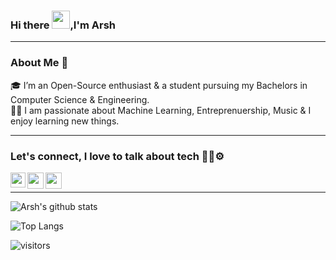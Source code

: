 ### Hi there  <img src="https://github.com/TheDudeThatCode/TheDudeThatCode/blob/master/Assets/Hi.gif" width="29">,I'm Arsh
---

### About Me 🚀
🎓 I’m an Open-Source enthusiast & a student pursuing my Bachelors in Computer Science & Engineering. </br>
👨‍💻  I am passionate about Machine Learning, Entreprenuership, Music & I enjoy learning new things. </br>


---

### Let's connect, I love to talk about tech 🧑‍💻⚙️
<a href="[https://www.linkedin.com/in/arshraina/](https://www.linkedin.com/in/arsh-raina-b0b0b122a/)">
  <img align="left" width="24px" src="https://cdn-icons-png.flaticon.com/512/3536/3536505.png"  />
</a>
<a href="https://twitter.com/Arsh_raichura">
  <img align="left" width="26px" src="https://cdn-icons-png.flaticon.com/512/3256/3256013.png" />
</a>
<a href="https://medium.com/@Arshraichura8">
  <img align="left" width="26px" src="https://cdn-icons-png.flaticon.com/512/5968/5968933.png" />
</a>

<br />

---

![Arsh's github stats](https://github-readme-stats.vercel.app/api?username=arshraina&show_icons=true&theme=dracula)

![Top Langs](https://github-readme-stats.vercel.app/api/top-langs/?username=arshraina&layout=compact&theme=dracula)

![visitors](https://visitor-badge.laobi.icu/badge?page_id=arshraina.arshraina)
